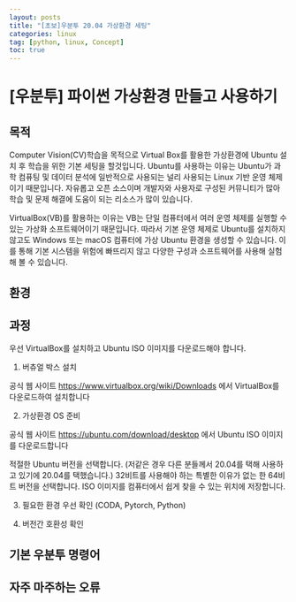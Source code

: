 ```yaml
---
layout: posts
title: "[초보]우분투 20.04 가상환경 세팅"
categories: linux
tag: [python, linux, Concept]
toc: true
---
```


# [우분투] 파이썬 가상환경 만들고 사용하기

## 목적

Computer Vision(CV)학습을 목적으로 Virtual Box를 활용한 가상환경에 Ubuntu 설치 후 학습을 위한 기본 세팅을 할것입니다. Ubuntu를 사용하는 이유는 Ubuntu가 과학 컴퓨팅 및 데이터 분석에 일반적으로 사용되는 널리 사용되는 Linux 기반 운영 체제이기 때문입니다. 자유롭고 오픈 소스이며 개발자와 사용자로 구성된 커뮤니티가 많아 학습 및 문제 해결에 도움이 되는 리소스가 많이 있습니다.

VirtualBox(VB)를 활용하는 이유는 VB는 단일 컴퓨터에서 여러 운영 체제를 실행할 수 있는 가상화 소프트웨어이기 때문입니다. 따라서 기본 운영 체제로 Ubuntu를 설치하지 않고도 Windows 또는 macOS 컴퓨터에 가상 Ubuntu 환경을 생성할 수 있습니다. 이를 통해 기본 시스템을 위험에 빠뜨리지 않고 다양한 구성과 소프트웨어를 사용해 실험해 볼 수 있습니다.

## 환경

## 과정

우선 VirtualBox를 설치하고 Ubuntu ISO 이미지를 다운로드해야 합니다.

1. 버츄얼 박스 설치

공식 웹 사이트 https://www.virtualbox.org/wiki/Downloads 에서 VirtualBox를 다운로드하여 설치합니다

2. 가상환경 OS 준비

공식 웹 사이트 https://ubuntu.com/download/desktop 에서 Ubuntu ISO 이미지를 다운로드합니다

적절한 Ubuntu 버전을 선택합니다. (저같은 경우 다른 분들께서 20.04를 택해 사용하고 있기에 20.04를 택했습니다.)
32비트를 사용해야 하는 특별한 이유가 없는 한 64비트 버전을 선택합니다.
ISO 이미지를 컴퓨터에서 쉽게 찾을 수 있는 위치에 저장합니다.

3. 필요한 환경 우선 확인 (CODA, Pytorch, Python)

4. 버전간 호환성 확인

## 기본 우분투 명령어

## 자주 마주하는 오류